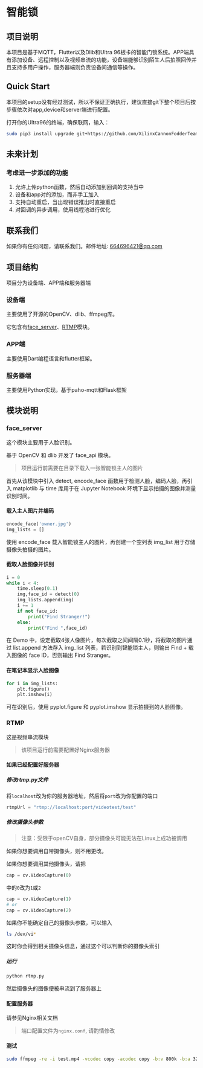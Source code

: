 # 智能锁

## 项目说明

本项目是基于MQTT，Flutter以及Dlib和Ultra 96板卡的智能门锁系统。APP端具有添加设备、远程控制以及视频串流的功能，设备端能够识别陌生人后拍照回传并且支持多用户操作，服务器端则负责设备间通信等操作。

## Quick Start

本项目的setup没有经过测试，所以不保证正确执行，建议直接git下整个项目后按步骤依次对app,device和server端进行配置。

打开你的Ultra96的终端，确保联网，输入：

```bash
sudo pip3 install upgrade git+https://github.com/XilinxCannonFodderTeam/smart_lock.git
```

## 未来计划

### 考虑进一步添加的功能

1. 允许上传python函数，然后自动添加到回调的支持当中
2. 设备和app对的添加，而非手工加入
3. 支持自动重启，当出现错误推出时直接重启
4. 对回调的异步调用，使用线程池进行优化

## 联系我们

如果你有任何问题，请联系我们。邮件地址: <664696421@qq.com>

## 项目结构

项目分为设备端、APP端和服务器端

### 设备端

主要使用了开源的OpenCV、dlib、ffmpeg库。

它包含有[face_server](#face_server)、[RTMP](#rtmp)模块。

### APP端

主要使用Dart编程语言和flutter框架。

### 服务器端

主要使用Python实现，基于paho-mqtt和Flask框架

## 模块说明

### face_server

这个模块主要用于人脸识别。

基于 OpenCV 和 dlib 开发了 face_api 模块。

>项目运行前需要在目录下载入一张智能锁主人的图片

首先从该模块中引入 detect, encode_face 函数用于检测人脸，编码人脸，再引入 matplotlib 与 time 库用于在 Jupyter Notebook 环境下显示拍摄的图像并测量识别时间。

#### 载入主人图片并编码

```python
encode_face('owner.jpg')
img_lists = []
```

使用 encode_face 载入智能锁主人的图片，再创建一个空列表 img_list 用于存储摄像头拍摄的图片。

#### 截取人脸图像并识别

```python
i = 0
while i < 4:
    time.sleep(0.1)
    img,face_id = detect(0)
    img_lists.append(img)
    i += 1
    if not face_id:
        print("Find Stranger!")
    else:
        print("Find ",face_id)
```

在 Demo 中，设定截取4张人像图片，每次截取之间间隔0.1秒，将截取的图片通过 list.append 方法存入 img_list 列表，若识别到智能锁主人，则输出 Find + 载入图像的 face ID，否则输出 Find Stranger。

#### 在笔记本显示人脸图像

```python
for i in img_lists:
    plt.figure()
    plt.imshow(i)
```

可在识别后，使用 pyplot.figure 和 pyplot.imshow 显示拍摄到的人脸图像。

### RTMP

这是视频串流模块

> 该项目运行前需要配置好Nginx服务器

#### 如果已经配置好服务器

##### 修改rtmp.py文件

将```localhost```改为你的服务器地址，然后将```port```改为你配置的端口

```python
rtmpUrl = "rtmp://localhost:port/videotest/test"
```

##### 修改摄像头参数

> 注意：受限于openCV自身，部分摄像头可能无法在Linux上成功被调用

如果你想要调用自带摄像头，则不用更改。

如果你想要调用其他摄像头，请把

```python
cap = cv.VideoCapture(0)
```

中的```0```改为```1```或```2```

```python
cap = cv.VideoCapture(1)
# or
cap = cv.VideoCapture(2)
```

如果你不能确定自己的摄像头参数，可以输入

```bash
ls /dev/vi*
```

这时你会得到相关摄像头信息，通过这个可以判断你的摄像头索引

##### 运行

```bash
python rtmp.py
```

然后摄像头的图像便被串流到了服务器上

#### 配置服务器

请参见Nginx相关文档

> 端口配置文件为```nginx.conf```, 请酌情修改

#### 测试

```bash
sudo ffmpeg -re -i test.mp4 -vcodec copy -acodec copy -b:v 800k -b:a 32k -f flv rtmp://localhost:port/videotest/test
```
